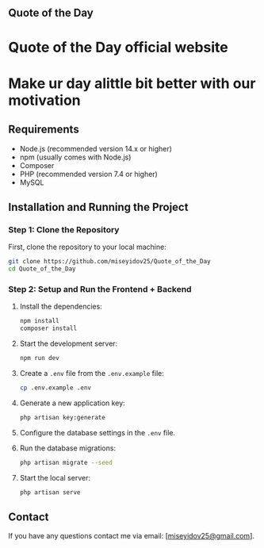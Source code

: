 ## Quote of the Day

# Quote of the Day official website
# Make ur day alittle bit better with our motivation


## Requirements
- Node.js (recommended version 14.x or higher)
- npm (usually comes with Node.js)
- Composer
- PHP (recommended version 7.4 or higher)
- MySQL

## Installation and Running the Project

### Step 1: Clone the Repository
First, clone the repository to your local machine:
```bash
git clone https://github.com/miseyidov25/Quote_of_the_Day
cd Quote_of_the_Day
```

### Step 2: Setup and Run the Frontend + Backend

1. Install the dependencies:
    ```bash
    npm install
    composer install
    ```

2. Start the development server:
    ```bash
    npm run dev
    ```

3. Create a `.env` file from the `.env.example` file:
    ```bash
    cp .env.example .env
    ```

4. Generate a new application key:
    ```bash
    php artisan key:generate
    ```

5. Configure the database settings in the `.env` file.

6. Run the database migrations:
    ```bash
    php artisan migrate --seed
    ```

7. Start the local server:
    ```bash
    php artisan serve
    ```

## Contact
If you have any questions contact me via email: [miseyidov25@gmail.com].

